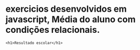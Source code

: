 # exercicios desenvolvidos em javascript, Média do aluno com condições relacionais.

<!DOCTYPE html>
<html lang="pt-br">
<head>
    <meta charset="UTF-8">
    <meta name="viewport" content="width=device-width, initial-scale=1.0">
    <title>Resultado Escolar</title>
 
</head>
<body>
    
    <h1>Resultado escolar</h1>
</body>
<script>
    /*Quando usar cx de perguntas pedindo um numero, temos que usar o parseFloat() para declarar que estamos 
    recebendo 1 numero real */
    var nota1 = parseFloat(prompt('Digite sua primeira nota:'));
    var nota2 = parseFloat(prompt('Digite sua segunda nota:'));
    var nota3 = parseFloat(prompt('Digite sua terceira nota:'));
    var nota4 = parseFloat(prompt('Digite sua quarta nota:'));
    var media = (nota1 + nota2 + nota3 + nota4)/4;

    /* Para calcular a média, declaramos as variaveis de notas e da media
    (soma das notas dividindo pela quantidade de notas) depois pedindo pra exibir a variavel media.*/

    if(media<=4){
        document.write(`<p>O aluno obteve a média: ${media}  <strong>"Aluno reprovado."</strong></p>`);
        document.body.style.backgroundColor='grey';
        document.body.style.color='white';
        document.body.style.fontSize='20pt';
        document.body.style.textAlign='center';
    }else if(media>4 && media<7){
        document.write(`<p>O aluno obteve a média: ${media}  <strong>"Aluno em recuperação."</strong></p>`);
        document.body.style.backgroundColor='green';
        document.body.style.color='white';
        document.body.style.fontSize='20pt';
        document.body.style.textAlign='center';
    }else if(media>=7 && media <= 10){
        document.write(`<p>O aluno obteve a média: ${media}  <strong>"Parabéns o aluno foi aprovado."</strong></p>`);
        document.body.style.backgroundColor='yellow';
        document.body.style.color='black';
        document.body.style.fontSize='20pt';
        document.body.style.textAlign='center';
    }else{
        document.write('Digite notas válidas.')
        document.body.style.backgroundColor='black';
        document.body.style.color='white';
        document.body.style.fontSize='20pt';
        document.body.style.textAlign='center';
    }
/*Foram usadas as relações condicionais para analisar a aprovação do aluno, também foi definido o tamanho da fonte,
 cor de fundo dependendo do resultado*/
    

</script>
</html>
